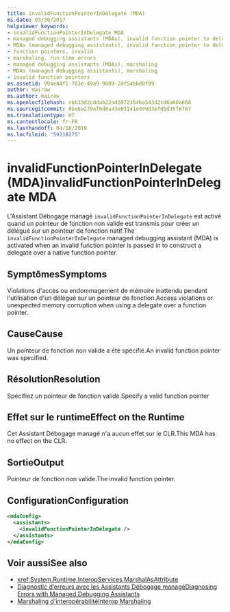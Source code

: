 ```yaml
---
title: invalidFunctionPointerInDelegate (MDA)
ms.date: 03/30/2017
helpviewer_keywords:
- invalidFunctionPointerInDelegate MDA
- managed debugging assistants (MDAs), invalid function pointer to delegates
- MDAs (managed debugging assistants), invalid function pointer to delegates
- function pointers, invalid
- marshaling, run-time errors
- managed debugging assistants (MDAs), marshaling
- MDAs (managed debugging assistants), marshaling
- invalid function pointers
ms.assetid: 99ae44f1-783e-49a9-9009-24f54bbd0f09
author: mairaw
ms.author: mairaw
ms.openlocfilehash: cbb33d2cddab22ad2072354ba543d2cd6a60a668
ms.sourcegitcommit: 0be8a279af6d8a43e03141e349d3efd5d35f8767
ms.translationtype: HT
ms.contentlocale: fr-FR
ms.lasthandoff: 04/18/2019
ms.locfileid: "59218275"
---
```

# <a name="invalidfunctionpointerindelegate-mda"></a><span data-ttu-id="b6c6e-102">invalidFunctionPointerInDelegate (MDA)</span><span class="sxs-lookup"><span data-stu-id="b6c6e-102">invalidFunctionPointerInDelegate MDA</span></span>
<span data-ttu-id="b6c6e-103">L'Assistant Débogage managé `invalidFunctionPointerInDelegate` est activé quand un pointeur de fonction non valide est transmis pour créer un délégué sur un pointeur de fonction natif.</span><span class="sxs-lookup"><span data-stu-id="b6c6e-103">The `invalidFunctionPointerInDelegate` managed debugging assistant (MDA) is activated when an invalid function pointer is passed in to construct a delegate over a native function pointer.</span></span>  
  
## <a name="symptoms"></a><span data-ttu-id="b6c6e-104">Symptômes</span><span class="sxs-lookup"><span data-stu-id="b6c6e-104">Symptoms</span></span>  
 <span data-ttu-id="b6c6e-105">Violations d'accès ou endommagement de mémoire inattendu pendant l'utilisation d'un délégué sur un pointeur de fonction.</span><span class="sxs-lookup"><span data-stu-id="b6c6e-105">Access violations or unexpected memory corruption when using a delegate over a function pointer.</span></span>  
  
## <a name="cause"></a><span data-ttu-id="b6c6e-106">Cause</span><span class="sxs-lookup"><span data-stu-id="b6c6e-106">Cause</span></span>  
 <span data-ttu-id="b6c6e-107">Un pointeur de fonction non valide a été spécifié.</span><span class="sxs-lookup"><span data-stu-id="b6c6e-107">An invalid function pointer was specified.</span></span>  
  
## <a name="resolution"></a><span data-ttu-id="b6c6e-108">Résolution</span><span class="sxs-lookup"><span data-stu-id="b6c6e-108">Resolution</span></span>  
 <span data-ttu-id="b6c6e-109">Spécifiez un pointeur de fonction valide.</span><span class="sxs-lookup"><span data-stu-id="b6c6e-109">Specify a valid function pointer</span></span>  
  
## <a name="effect-on-the-runtime"></a><span data-ttu-id="b6c6e-110">Effet sur le runtime</span><span class="sxs-lookup"><span data-stu-id="b6c6e-110">Effect on the Runtime</span></span>  
 <span data-ttu-id="b6c6e-111">Cet Assistant Débogage managé n'a aucun effet sur le CLR.</span><span class="sxs-lookup"><span data-stu-id="b6c6e-111">This MDA has no effect on the CLR.</span></span>  
  
## <a name="output"></a><span data-ttu-id="b6c6e-112">Sortie</span><span class="sxs-lookup"><span data-stu-id="b6c6e-112">Output</span></span>  
 <span data-ttu-id="b6c6e-113">Pointeur de fonction non valide.</span><span class="sxs-lookup"><span data-stu-id="b6c6e-113">The invalid function pointer.</span></span>  
  
## <a name="configuration"></a><span data-ttu-id="b6c6e-114">Configuration</span><span class="sxs-lookup"><span data-stu-id="b6c6e-114">Configuration</span></span>  
  
```xml  
<mdaConfig>  
  <assistants>  
    <invalidFunctionPointerInDelegate />  
  </assistants>  
</mdaConfig>  
```  
  
## <a name="see-also"></a><span data-ttu-id="b6c6e-115">Voir aussi</span><span class="sxs-lookup"><span data-stu-id="b6c6e-115">See also</span></span>

- <xref:System.Runtime.InteropServices.MarshalAsAttribute>
- [<span data-ttu-id="b6c6e-116">Diagnostic d’erreurs avec les Assistants Débogage managé</span><span class="sxs-lookup"><span data-stu-id="b6c6e-116">Diagnosing Errors with Managed Debugging Assistants</span></span>](../../../docs/framework/debug-trace-profile/diagnosing-errors-with-managed-debugging-assistants.md)
- [<span data-ttu-id="b6c6e-117">Marshaling d'interopérabilité</span><span class="sxs-lookup"><span data-stu-id="b6c6e-117">Interop Marshaling</span></span>](../../../docs/framework/interop/interop-marshaling.md)

